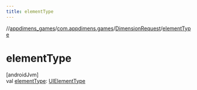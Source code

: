 ```yaml
---
title: elementType
---
```

//[appdimens_games](../../../index.html)/[com.appdimens.games](../index.html)/[DimensionRequest](index.html)/[elementType](element-type.html)



# elementType



[androidJvm]\
val [elementType](element-type.html): [UIElementType](../-u-i-element-type/index.html)



